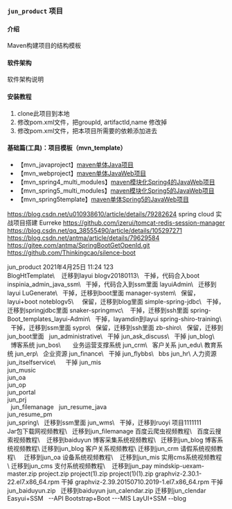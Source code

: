 ### `jun_product` 项目

#### 介绍
Maven构建项目的结构模板

#### 软件架构
软件架构说明

#### 安装教程
1. clone此项目到本地
2. 修改pom.xml文件，把groupId, artifactId,name 修改掉
3. 修改pom.xml文件，把本项目所需要的依赖添加进去

#### 基础篇(工具)：项目模板（mvn_template）
- 【mvn_javaproject】[maven单体Java项目](https://github.com/wujun728/mvn_template)
- 【mvn_webproject】[maven单体JavaWeb项目](https://github.com/wujun728/mvn_template)
- 【mvn_spring4_multi_modules】[maven模块化Spring4的JavaWeb项目](https://github.com/wujun728/mvn_template)
- 【mvn_spring5_multi_modules】[maven模块化Spring5的JavaWeb项目](https://github.com/wujun728/mvn_template)
- 【mvn_spring5template】[maven单体Spring5的JavaWeb项目](https://github.com/wujun728/mvn_template)


https://blog.csdn.net/u010938610/article/details/79282624
spring cloud 实战项目搭建
Eurreke
https://github.com/izerui/tomcat-redis-session-manager
https://blog.csdn.net/qq_38555490/article/details/105297271
https://blog.csdn.net/antma/article/details/79629584
https://gitee.com/antma/SpringBootGetOpenId.git
https://github.com/Thinkingcao/silence-boot


jun_product
2021年4月25日
11:24
123\
BlogHtTemplate\    迁移到layui
blogv20180113\   干掉，代码合入boot
inspinia_admin_java_ssm\   干掉，代码合入到ssm里面
layuiAdmin\   迁移到layui
LuGenerate\   干掉，迁移到boot里面
manager-system\   保留，layui+boot
noteblogv5\     保留，迁移到blog里面
simple-spring-jdbc\   干掉，迁移到springjdbc里面
snaker-springmvc\    干掉，迁移到ssh里面
spring-Boot_templates_layui-Admin\   干掉，layamdin到layui
spring-shiro-training\   干掉，迁移到ssm里面
sypro\   保留，迁移到ssh里面
zb-shiro\   保留，迁移到jun_boot里面
 
jun_administrative\   干掉
jun_ask_discuss\   干掉
jun_blog\   博客系统
jun_bos\       业务运营支撑系统
jun_crm\   客户关系
jun_edu\ 教育系统
jun_erp\   企业资源
jun_finance\   干掉
jun_flybbs\   bbs
jun_hr\ 人力资源
jun_itselfservice\      干掉
jun_mis\
jun_music\
jun_oa\
jun_op\
jun_portal\
jun_prj\
 
jun_filemanage
 
jun_resume_java\
jun_resume_pm\
jun_spring\   迁移到ssm里面
jun_wms\   干掉，迁移到ruoyi
项目1111111\
Jar包下载网视频教程\   迁移到jun_filemanage
百度云爬虫视频教程\  
百度云搜索视频教程\    迁移到baiduyun
博客采集系统视频教程\   迁移到jun_blog
博客系统视频教程\ 迁移到jun_blog
客户关系视频教程\ 迁移到jun_crm
请假系统视频教程\     迁移到jun_oa
设备系统视频教程\    迁移到jun_mis
实用cms系统视频教程\ 迁移到jun_cms
支付系统视频教程\    迁移到jun_pay
mindskip-uexam-master.zip
project.zip
project(1).zip
project(1)(1).zip
graphviz-2.30.1-22.el7.x86_64.rpm 干掉
graphviz-2.39.20150710.2019-1.el7.x86_64.rpm 干掉
jun_baiduyun.zip   迁移到baiduyun
jun_calendar.zip 迁移到jun_clendar
 
Easyui+SSM   --API
Bootstrap+Boot ---MIS
LayUI+SSM --blog
 